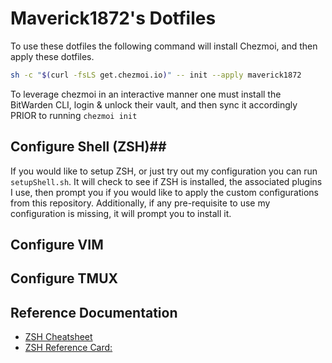 # Maverick1872's Dotfiles #

To use these dotfiles the following command will install Chezmoi, and then apply these dotfiles.
```sh
sh -c "$(curl -fsLS get.chezmoi.io)" -- init --apply maverick1872
```

To leverage chezmoi in an interactive manner one must install the BitWarden CLI, login & unlock their vault, and then sync
it accordingly PRIOR to running `chezmoi init`

## Configure Shell (ZSH)##
If you would like to setup ZSH, or just try out my configuration you can run `setupShell.sh`.
It will check to see if ZSH is installed, the associated plugins I use, then prompt you if you
would like to apply the custom configurations from this repository. Additionally, if any pre-requisite
to use my configuration is missing, it will prompt you to install it.

## Configure VIM ##

## Configure TMUX ##

## Reference Documentation ##
* [ZSH Cheatsheet](https://github.com/ohmyzsh/ohmyzsh/wiki/Cheatsheet)
* [ZSH Reference Card:](http://www.bash2zsh.com/zsh_refcard/refcard.pdf)

